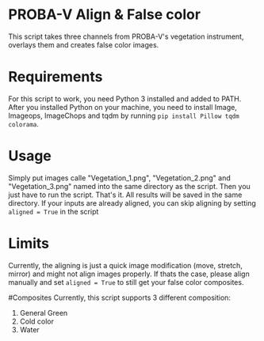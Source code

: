# PROBA-V Align & False color
This script takes three channels from PROBA-V's vegetation instrument, overlays them and creates false color images.

# Requirements
For this script to work, you need Python 3 installed and added to PATH. 
After you installed Python on your machine, you need to install Image, Imageops, ImageChops and tqdm by running
`pip install Pillow tqdm colorama`.

# Usage
Simply put images calle "Vegetation_1.png", "Vegetation_2.png" and "Vegetation_3.png" named into the same directory as the script.
Then you just have to run the script. That's it. All results will be saved in the same directory. 
If your inputs are already aligned, you can skip aligning by setting `aligned = True` in the script

# Limits
Currently, the aligning is just a quick image modification (move, stretch, mirror) and might not align images properly. 
If thats the case, please align manually and set `aligned = True` to still get your false color composites.

#Composites
Currently, this script supports 3 different composition:
1. General Green
2. Cold color
3. Water

